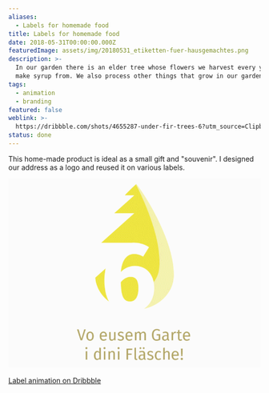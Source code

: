 ```yaml
---
aliases:
  - Labels for homemade food
title: Labels for homemade food
date: 2018-05-31T00:00:00.000Z
featuredImage: assets/img/20180531_etiketten-fuer-hausgemachtes.png
description: >-
  In our garden there is an elder tree whose flowers we harvest every year and
  make syrup from. We also process other things that grow in our garden.
tags:
  - animation
  - branding
featured: false
weblink: >-
  https://dribbble.com/shots/4655287-under-fir-trees-6?utm_source=Clipboard_Shot&utm_campaign=pixelstrolch&utm_content=under%20fir%20trees%206&utm_medium=Social_Share
status: done
---
```

This home-made product is ideal as a small gift and "souvenir". I designed our address as a logo and reused it on various labels.

![Created labels. GIF animation](assets/img/20180531_etiketten-fuer-hausgemachtes_1.gif)

[Label animation on Dribbble](https://dribbble.com/shots/4655287-under-fir-trees-6?utm_source=Clipboard_Shot&utm_campaign=pixelstrolch&utm_content=under%20fir%20trees%206&utm_medium=Social_Share)
